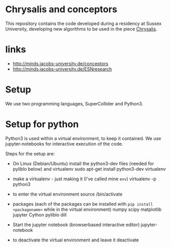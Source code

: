 # Chrysalis and conceptors

This repository contains the code developed during a residency at Sussex University, developing new algorithms to be used in the piece [Chrysalis](https://marijebaalman.eu/chrysalis).

# links

* http://minds.jacobs-university.de/conceptors
* http://minds.jacobs-university.de/ESNresearch

# Setup

We use two programming languages, SuperCollider and Python3.

# Setup for python

Python3 is used within a virtual environment, to keep it contained. We use jupyter-notebooks for interactive execution of the code.

Steps for the setup are:

* On Linux (Debian/Ubuntu) install the python3-dev files (needed for pyliblo below) and virtualenv
    sudo apt-get install python3-dev virtualenv

* make a virtualenv - just making it (I've called mine `env`)
    virtualenv -p python3 <dirname>

* to enter the virtual environment
    source <dirname>/bin/activate

* packages (each of the packages can be installed with `pip install <packagename>` while in the virtual environment)
    numpy
    scipy
    matplotlib
    jupyter
    Cython
    pyliblo
    dill

* Start the jupyter notebook (browserbased interactive editor)
    jupyter-notebook


* to deactivate the virtual environment and leave it
    deactivate
